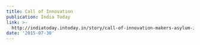 ```yaml
---
title: Call of Innovation
publication: India Today
link: >-
  http://indiatoday.intoday.in/story/call-of-innovation-makers-asylum-ikheti-emberify-talk/1/455066.html
date: '2015-07-30'
---
```


